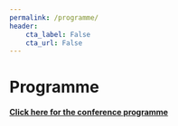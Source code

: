 ```yaml
---
permalink: /programme/
header:
    cta_label: False
    cta_url: False
---
```


<span></span>

# Programme

[**Click here for the conference programme**](../assets/MapNet_booklet_programme.pdf)







